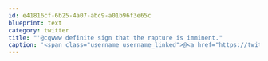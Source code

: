 ```yaml
---
id: e41816cf-6b25-4a07-abc9-a01b96f3e65c
blueprint: text
category: twitter
title: "'@cqwww definite sign that the rapture is imminent."
caption: '<span class="username username_linked">@<a href="https://twitter.com/cqwww" title="Kris Constable">cqwww</a></span> definite sign that the rapture is imminent.'
---
```

